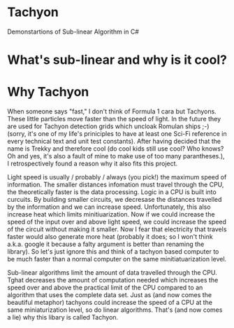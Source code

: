 # Tachyon
Demonstartions of Sub-linear Algorithm in C#

# What's sub-linear and why is it cool? 


# Why Tachyon 
When someone says "fast," I don't think of Formula 1 cara but Tachyons. These little particles move faster than the speed of light. In the future they are used for Tachyon detection grids which uncloak Romulan ships ;-) (sorry, it's one of my life's priniciples to have at least one Sci-Fi reference in every technical text and unit test constants). After having decided that the name is Trekky and therefore cool (do cool kids still use cool? Who knows? Oh and yes, it's also a fault of mine to make use of too many parantheses.), I retrospectively found a reason why it also fits this project. 

Light speed is usually / probably / always (you pick!) the maximum speed of information. The smaller distances infomation must travel through the CPU, the theoretically faster is the data processing. Logic in a CPU is built into curcuits. By building smaller circuits, we decresase the distances travelled by the information and we can increase speed. Unfortunately, this also increase heat which limits minitiuarization. Now if we could increase the speed of the input over and above light speed, we could increase the speed of the circuit without making it smaller. Now I fear that electricity that travels faster would also generate more heat (probably it does; so I won't think a.k.a. google it because a falty argument is better than renaming the library). So let's just ignore this and think of a tachyon based computer to be much faster than a normal computer on the same minitiatuarization level.

Sub-linear algorithms limit the amount of data travelled through the CPU. Tghat decreases the amount of computation needed which increases the speed over and above the practical limit of the CPU compared to an algorithm that uses the complete data set. Just as (and now comes the beautiful metaphor) tachyons could increase the speed of a CPU at the same miniaturization level, so do linear algorithms. That's (and now comes a lie) why this libary is called Tachyon. 
